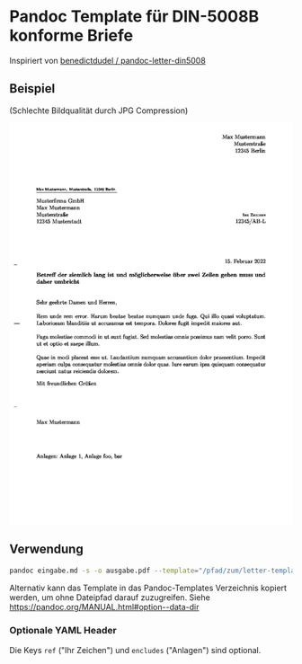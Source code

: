# Pandoc Template für DIN-5008B konforme Briefe

Inspiriert von [benedictdudel / pandoc-letter-din5008](https://github.com/benedictdudel/pandoc-letter-din5008/)

## Beispiel

(Schlechte Bildqualität durch JPG Compression)

![Beispiel Output](example/letter.jpg)

## Verwendung

```bash
pandoc eingabe.md -s -o ausgabe.pdf --template="/pfad/zum/letter-template.tex"
```

Alternativ kann das Template in das Pandoc-Templates Verzeichnis kopiert werden, um ohne Dateipfad darauf zuzugreifen. Siehe https://pandoc.org/MANUAL.html#option--data-dir

### Optionale YAML Header

Die Keys `ref` ("Ihr Zeichen") und `encludes` ("Anlagen") sind optional.
